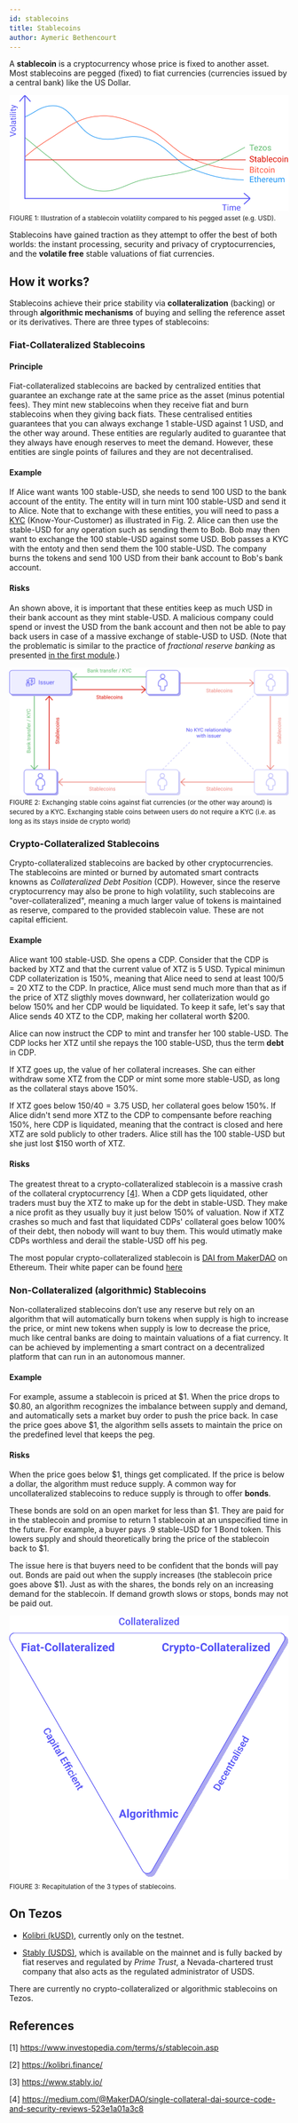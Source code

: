 ```yaml
---
id: stablecoins
title: Stablecoins
author: Aymeric Bethencourt
---
```


A **stablecoin** is a cryptocurrency whose price is fixed to another asset. Most stablecoins are pegged (fixed) to fiat currencies (currencies issued by a central bank) like the US Dollar. 

![](../../static/img/defi/stablecoin.svg)
<small className="figure">FIGURE 1: Illustration of a stablecoin volatility compared to his pegged asset (e.g. USD).</small>

Stablecoins have gained traction as they attempt to offer the best of both worlds: the instant processing, security and privacy of cryptocurrencies, and the **volatile free** stable valuations of fiat currencies.

## How it works?
Stablecoins achieve their price stability via **collateralization** (backing) or through **algorithmic mechanisms** of buying and selling the reference asset or its derivatives. There are three types of stablecoins:

### Fiat-Collateralized Stablecoins
#### Principle
Fiat-collateralized stablecoins are backed by centralized entities that guarantee an exchange rate at the same price as the asset (minus potential fees). They mint new stablecoins when they receive fiat and burn stablecoins when they giving back fiats. These centralised entities guarantees that you can always exchange 1 stable-USD against 1 USD, and the other way around. These entities are regularly audited to guarantee that they always have enough reserves to meet the demand. However, these entities are single points of failures and they are not decentralised.

#### Example
If Alice want wants 100 stable-USD, she needs to send 100 USD to the bank account of the entity. The entity will in turn mint 100 stable-USD and send it to Alice. Note that to exchange with these entities, you will need to pass a [KYC](https://en.wikipedia.org/wiki/Know_your_customer) (Know-Your-Customer) as illustrated in Fig. 2. Alice can then use the stable-USD for any operation such as sending them to Bob. Bob may then want to exchange the 100 stable-USD against some USD. Bob passes a KYC with the entoty and then send them the 100 stable-USD. The company burns the tokens and send 100 USD from their bank account to Bob's bank account.

#### Risks
An shown above, it is important that these entities keep as much USD in their bank account as they mint stable-USD. A malicious company could spend or invest the USD from the bank account and then not be able to pay back users in case of a massive exchange of stable-USD to USD. (Note that the problematic is similar to the practice of _fractional reserve banking_ as presented [in the first module](/blockchain-basics/introduction).)

![](../../static/img/defi/stablecoin-kyc.svg)
<small className="figure">FIGURE 2: Exchanging stable coins against fiat currencies (or the other way around) is secured by a KYC. Exchanging stable coins between users do not require a KYC (i.e. as long as its stays inside de crypto world)</small>

### Crypto-Collateralized Stablecoins
Crypto-collateralized stablecoins are backed by other cryptocurrencies. The stablecoins are minted or burned by automated smart contracts knowns as _Collateralized Debt Position_ (CDP). However, since the reserve cryptocurrency may also be prone to high volatility, such stablecoins are "over-collateralized", meaning a much larger value of tokens is maintained as reserve, compared to the provided stablecoin value. These are not capital efficient.

#### Example
Alice want 100 stable-USD. She opens a CDP. Consider that the CDP is backed by XTZ and that the current value of XTZ is 5 USD. Typical minimun CDP collaterization is 150%, meaning that Alice need to send at least $100 / 5 = 20$ XTZ to the CDP. In practice, Alice must send much more than that as if the price of XTZ sligthly moves downward, her collaterization would go below 150% and her CDP would be liquidated. To keep it safe, let's say that Alice sends 40 XTZ to the CDP, making her collateral worth $200.

Alice can now instruct the CDP to mint and transfer her 100 stable-USD. The CDP locks her XTZ until she repays the 100 stable-USD, thus the term **debt** in CDP. 

If XTZ goes up, the value of her collateral increases. She can either withdraw some XTZ from the CDP or mint some more stable-USD, as long as the collateral stays above 150%.

If XTZ goes below $150 / 40 = 3.75$ USD, her collateral goes below 150%. If Alice didn't send more XTZ to the CDP to compensante before reaching 150%, here CDP is liquidated, meaning that the contract is closed and here XTZ are sold publicly to other traders. Alice still has the 100 stable-USD but she just lost $150 worth of XTZ.

#### Risks
The greatest threat to a crypto-collateralized stablecoin is a massive crash of the collateral cryptocurrency [[4]](/defi/stablecoins#references). When a CDP gets liquidated, other traders must buy the XTZ to make up for the debt in stable-USD. They make a nice profit as they usually buy it just below 150% of valuation. Now if XTZ crashes so much and fast that liquidated CDPs' collateral goes below 100% of their debt, then nobody will want to buy them. This would utimatly make CDPs worthless and derail the stable-USD off his peg.

The most popular crypto-collateralized stablecoin is [DAI from MakerDAO](https://makerdao.com/) on Ethereum. Their white paper can be found [here](https://makerdao.com/whitepaper/DaiDec17WP.pdf)

### Non-Collateralized (algorithmic) Stablecoins
Non-collateralized stablecoins don’t use any reserve but rely on an algorithm that will automatically burn tokens when supply is high to increase the price, or mint new tokens when supply is low to decrease the price, much like central banks are doing to maintain valuations of a fiat currency. It can be achieved by implementing a smart contract on a decentralized platform that can run in an autonomous manner.


#### Example
For example, assume a stablecoin is priced at $1. When the price drops to $0.80, an algorithm recognizes the imbalance between supply and demand, and automatically sets a market buy order to push the price back. In case the price goes above $1, the algorithm sells assets to maintain the price on the predefined level that keeps the peg. 

#### Risks
When the price goes below $1, things get complicated. If the price is below a dollar, the algorithm must reduce supply. A common way for uncollateralized stablecoins to reduce supply is through to offer **bonds**.

These bonds are sold on an open market for less than $1. They are paid for in the stablecoin and promise to return 1 stablecoin at an unspecified time in the future. For example, a buyer pays .9 stable-USD for 1 Bond token. This lowers supply and should theoretically bring the price of the stablecoin back to $1.

The issue here is that buyers need to be confident that the bonds will pay out. Bonds are paid out when the supply increases (the stablecoin price goes above $1). Just as with the shares, the bonds rely on an increasing demand for the stablecoin. If demand growth slows or stops, bonds may not be paid out.

![](../../static/img/defi/stablecoin-types.svg)
<small className="figure">FIGURE 3: Recapitulation of the 3 types of stablecoins.</small>

## On Tezos
- [Kolibri (kUSD)](https://kolibri.finance/), currently only on the testnet.
  
- [Stably (USDS)](https://www.stably.io/), which is available on the mainnet and is fully backed by fiat reserves and regulated by _Prime Trust_, a Nevada-chartered trust company that also acts as the regulated administrator of USDS. 

There are currently no crypto-collateralized or algorithmic stablecoins on Tezos.

## References
[1] https://www.investopedia.com/terms/s/stablecoin.asp

[2] https://kolibri.finance/

[3] https://www.stably.io/

[4] https://medium.com/@MakerDAO/single-collateral-dai-source-code-and-security-reviews-523e1a01a3c8